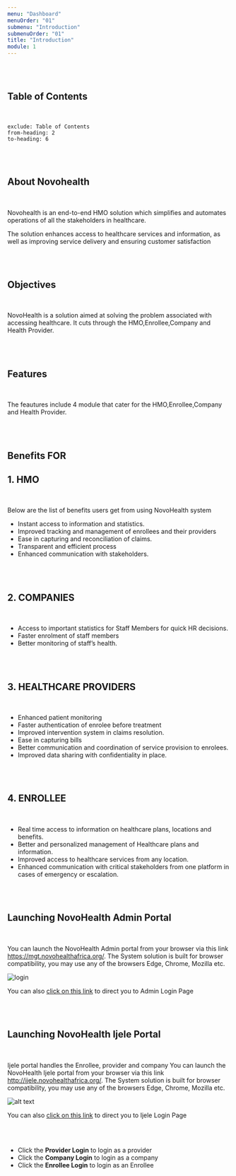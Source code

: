 ```yaml
---
menu: "Dashboard"
menuOrder: "01"
submenu: "Introduction"
submenuOrder: "01"
title: "Introduction"
module: 1
---
```


<br />
<br />

## Table of Contents

<br />

```toc
exclude: Table of Contents
from-heading: 2
to-heading: 6
```

<br />
<br />

## About Novohealth

<br />

Novohealth is an end-to-end HMO solution which simplifies and automates operations of all the stakeholders in healthcare.

The solution enhances access to healthcare services and information, as well as improving service delivery and ensuring customer satisfaction

<br />
<br />

## Objectives

<br />

NovoHealth is a solution aimed at solving the problem associated with accessing healthcare. It cuts through the HMO,Enrollee,Company and Health Provider.

<br />
<br />

## Features

<br />

The feautures include 4 module that cater for the HMO,Enrollee,Company and Health Provider.

<br />
<br />

## Benefits FOR

## 1. HMO

<br />

Below are the list of benefits users get from using NovoHealth system

* Instant access to information and statistics.
* Improved tracking and management of enrollees and their providers
* Ease in capturing and reconciliation of claims.
* Transparent and efficient process
* Enhanced communication with stakeholders.
<!-- * Effective path for learners across all levels.
* Speedy, attractive and interactive platform.
* Total control over content through customized Watermarks.
* Optimum data security.
* Content monetization opportunity.
* 24/7 Support. -->

<br />
<br />

## 2. COMPANIES

<br />



* Access to important statistics for Staff Members for quick HR decisions.
* Faster enrolment of staff members
* Better monitoring of staff’s health.
<!-- * Monitor your learning progress.
* Work and submit assignments easily. -->

<br />
<br />


## 3. HEALTHCARE PROVIDERS

<br />



* Enhanced patient monitoring
* Faster authentication of enrolee before treatment
* Improved intervention system in claims resolution.
* Ease in capturing bills
* Better communication and coordination of service provision to enrolees.
* Improved data sharing with confidentiality in place.
<!-- * Engage and collaborate with parents through a dashboard -->

<br />
<br />


## 4. ENROLLEE 

<br />

* Real time access to information on healthcare plans, locations and benefits. 
* Better and personalized management of Healthcare plans and information.
* Improved access to healthcare services from any location.
* Enhanced communication with critical stakeholders from one platform in cases of emergency or escalation.
<!-- * Track consumption in real time -->


<br />
<br />

## Launching NovoHealth Admin Portal

<br />

You can launch the NovoHealth Admin portal from your browser via this link
<https://mgt.novohealthafrica.org/>. The System solution is built for browser
compatibility, you may use any of the browsers Edge, Chrome, Mozilla etc.

![login](/images/loginpage.png "Title")

You can also [click on this link](https://mgt.novohealthafrica.org/) to direct you to Admin Login Page

<br />
<br />

## Launching NovoHealth Ijele Portal

<br />

Ijele portal handles the Enrollee, provider and company
You can launch the NovoHealth Ijele portal from your browser via this link
<http://ijele.novohealthafrica.org/>. The System solution is built for browser
compatibility, you may use any of the browsers Edge, Chrome, Mozilla etc.

![alt text](/images/IjelePortal.png "Title")

You can also [click on this link](http://ijele.novohealthafrica.org/) to direct you to Ijele Login Page

<br />
<br />

* Click the **Provider Login** to login as a provider
* Click the **Company Login** to login as a company
* Click the **Enrollee Login** to login as an Enrollee

<br />


